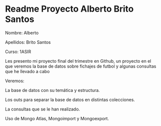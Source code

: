 # Readme  Proyecto Alberto Brito Santos
Nombre: Alberto

Apellidos: Brito Santos

Curso: 1ASIR

Les presento mi proyecto final del trimestre en Github, un proyecto en el que veremos la base de datos sobre fichajes de futbol y algunas consultas que  he llevado a cabo

Veremos:

La base de datos con su temática y estructura.

Los outs para separar la base de datos en distintas colecciones.

La consultas que se le han realizado.

Uso de Mongo Atlas, Mongoimport y Mongoexport.

